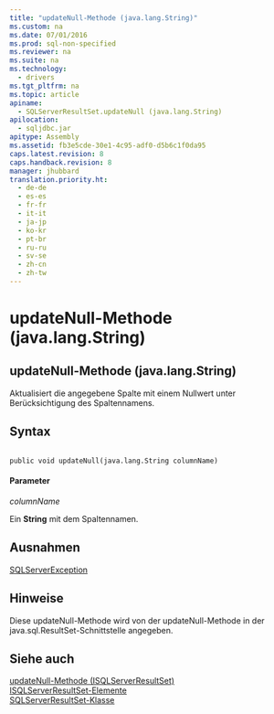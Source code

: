 ```yaml
---
title: "updateNull-Methode (java.lang.String)"
ms.custom: na
ms.date: 07/01/2016
ms.prod: sql-non-specified
ms.reviewer: na
ms.suite: na
ms.technology: 
  - drivers
ms.tgt_pltfrm: na
ms.topic: article
apiname: 
  - SQLServerResultSet.updateNull (java.lang.String)
apilocation: 
  - sqljdbc.jar
apitype: Assembly
ms.assetid: fb3e5cde-30e1-4c95-adf0-d5b6c1f0da95
caps.latest.revision: 8
caps.handback.revision: 8
manager: jhubbard
translation.priority.ht: 
  - de-de
  - es-es
  - fr-fr
  - it-it
  - ja-jp
  - ko-kr
  - pt-br
  - ru-ru
  - sv-se
  - zh-cn
  - zh-tw
---
```

# updateNull-Methode (java.lang.String)
    
## updateNull\-Methode \(java.lang.String\)  
 Aktualisiert die angegebene Spalte mit einem Nullwert unter Berücksichtigung des Spaltennamens.  
  
## Syntax  
  
```  
  
public void updateNull(java.lang.String columnName)  
```  
  
#### Parameter  
 *columnName*  
  
 Ein **String** mit dem Spaltennamen.  
  
## Ausnahmen  
 [SQLServerException](../content/SQLServerException-Class.md)  
  
## Hinweise  
 Diese updateNull\-Methode wird von der updateNull\-Methode in der java.sql.ResultSet\-Schnittstelle angegeben.  
  
## Siehe auch  
 [updateNull-Methode &#40;ISQLServerResultSet&#41;](../content/updateNull-Method--SQLServerResultSet-.md)   
 [ISQLServerResultSet-Elemente](../content/SQLServerResultSet-Members.md)   
 [SQLServerResultSet-Klasse](../content/SQLServerResultSet-Class.md)  
  
  